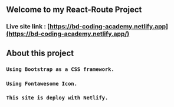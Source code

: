 ## Welcome to my React-Route Project

### Live site link : [https://bd-coding-academy.netlify.app](https://bd-coding-academy.netlify.app/)

## About this project
### `Using Bootstrap as a CSS framework.`
### `Using Fontawesome Icon.`
### `This site is deploy with Netlify.`